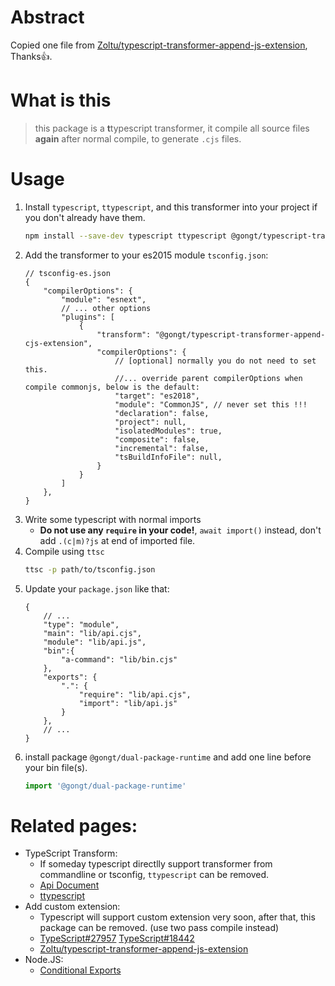 # Abstract
Copied one file from [Zoltu/typescript-transformer-append-js-extension](Zoltu/typescript-transformer-append-js-extension), Thanks👍.

# What is this
> this package is a **t**typescript transformer, it compile all source files **again** after normal compile, to generate `.cjs` files.

# Usage
1. Install `typescript`, `ttypescript`, and this transformer into your project if you don't already have them.
	```bash
	npm install --save-dev typescript ttypescript @gongt/typescript-transformer-dual-package
	```
1. Add the transformer to your es2015 module `tsconfig.json`:
	```jsonc
	// tsconfig-es.json
	{
		"compilerOptions": {
			"module": "esnext",
			// ... other options
			"plugins": [
				{
					"transform": "@gongt/typescript-transformer-append-cjs-extension",
					"compilerOptions": {
						// [optional] normally you do not need to set this.
						//... override parent compilerOptions when compile commonjs, below is the default:
						"target": "es2018",
						"module": "CommonJS", // never set this !!!
						"declaration": false,
						"project": null,
						"isolatedModules": true,
						"composite": false,
						"incremental": false,
						"tsBuildInfoFile": null,
					}
				}
			]
		},
	}
	```
1. Write some typescript with normal imports
   * **Do not use any `require` in your code!**, `await import()` instead, don't add `.(c|m)?js` at end of imported file.
2. Compile using `ttsc`
	```bash
	ttsc -p path/to/tsconfig.json
	```
1. Update your `package.json` like that:
	```jsonc
	{
		// ...
		"type": "module",
		"main": "lib/api.cjs",
		"module": "lib/api.js",
		"bin":{
			"a-command": "lib/bin.cjs"
		},
		"exports": {
			".": {
				"require": "lib/api.cjs",
				"import": "lib/api.js"
			}
		},
		// ...
	}
	```
1. install package `@gongt/dual-package-runtime` and add one line before your bin file(s).
	```js
	import '@gongt/dual-package-runtime'
	```

# Related pages:
* TypeScript Transform:
  * If someday typescript directlly support transformer from commandline or tsconfig, `ttypescript` can be removed.
  * [Api Document](https://github.com/microsoft/TypeScript/wiki/Using-the-Compiler-API)
  * [ttypescript](https://github.com/cevek/ttypescript)
* Add custom extension:
  * Typescript will support custom extension very soon, after that, this package can be removed. (use two pass compile instead)
  * [TypeScript#27957](microsoft/TypeScript#27957) [TypeScript#18442](microsoft/TypeScript#18442)
  * [Zoltu/typescript-transformer-append-js-extension](Zoltu/typescript-transformer-append-js-extension)
* Node.JS:
  * [Conditional Exports](https://nodejs.org/api/esm.html#esm_conditional_exports)

